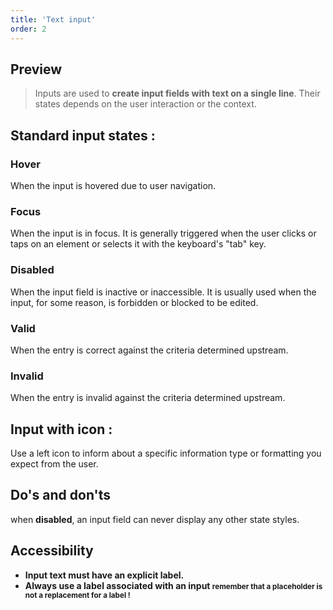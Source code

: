 ```yaml
---
title: 'Text input'
order: 2
---
```


## Preview

> Inputs are used to **create input fields with text on a single line**. Their states depends on the user interaction or the context.

<preview nude="true" path="src/pages/Components/TextInput/previews/input-preview"></preview>

## Standard input states :

### Hover

When the input is hovered due to user navigation.

<preview nude="true" path="src/pages/Components/TextInput/previews/input-hover-state"></preview>

### Focus

When the input is in focus. It is generally triggered when the user clicks or taps on an element or selects it with the keyboard's "tab" key.

<preview nude="true" path="src/pages/Components/TextInput/previews/input-focus-state"></preview>

### Disabled

When the input field is inactive or inaccessible. It is usually used when the input, for some reason, is forbidden or blocked to be edited.

<preview nude="true" path="src/pages/Components/TextInput/previews/input-disabled-state"></preview>

### Valid

When the entry is correct against the criteria determined upstream.

<preview nude="true" path="src/pages/Components/TextInput/previews/input-valid-state"></preview>

### Invalid

When the entry is invalid against the criteria determined upstream.

<preview nude="true" path="src/pages/Components/TextInput/previews/input-invalid-state"></preview>

## Input with icon :

Use a left icon to inform about a specific information type or formatting you expect from the user.

<preview nude="true" path="src/pages/Components/TextInput/previews/left-icon-input"></preview>

## Do's and don'ts

<hintitem dont=true>
when <strong>disabled</strong>, an input field can never display any other state styles.
</hintitem>

<preview nude="true" path="src/pages/Components/TextInput/previews/input-default-disabled"></preview>

## Accessibility

- **Input text must have an explicit label.**
- **Always use a label associated with an input <small>remember that a placeholder is not a replacement for a label !**</small>
